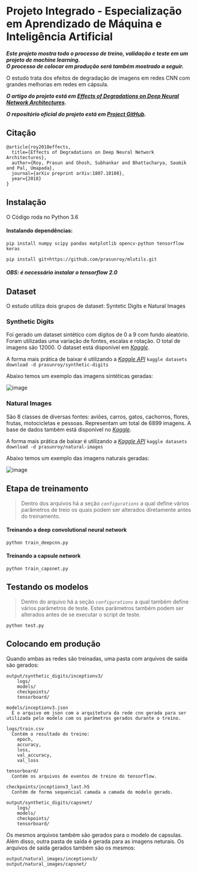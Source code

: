 # Projeto Integrado - Especialização em Aprendizado de Máquina e Inteligência Artificial 

***Este projeto mostra todo o processo de treino, validação e teste em um projeto de machine learning.***</br>
***O processo de colocar em produção será também mostrado a seguir.***

O estudo trata dos efeitos de degradação de imagens em redes CNN com grandes melhorias em redes em cápsula.

***O artigo do projeto está em [Effects of Degradations on Deep Neural Network Architectures](https://arxiv.org/abs/1807.10108).***

***O repositório oficial do projeto está em [Project GitHub](https://github.com/prasunroy/cnn-on-degraded-images).***

## Citação
```
@article{roy2018effects,
  title={Effects of Degradations on Deep Neural Network Architectures},
  author={Roy, Prasun and Ghosh, Subhankar and Bhattacharya, Saumik and Pal, Umapada},
  journal={arXiv preprint arXiv:1807.10108},
  year={2018}
}
```

## Instalação

O Código roda no Python 3.6

#### Instalando dependências:
```
pip install numpy scipy pandas matplotlib opencv-python tensorflow keras
```
```
pip install git+https://github.com/prasunroy/mlutils.git
```
##### OBS: é necessário instalar o tensorflow 2.0

## Dataset
O estudo utiliza dois grupos de dataset: Syntetic Digits e Natural Images

### Synthetic Digits
Foi gerado um dataset sintético com dígitos de 0 a 9 com fundo aleatório. Foram utilizadas uma variação de fontes, escalas e rotação. O total de imagens são 12000. O dataset está disponível em [*Kaggle*](https://www.kaggle.com/prasunroy/synthetic-digits).

A forma mais prática de baixar é utilizando a [*Kaggle API*](https://github.com/Kaggle/kaggle-api) `kaggle datasets download -d prasunroy/synthetic-digits`

Abaixo temos um exemplo das imagens sintéticas geradas:

![image](https://github.com/prasunroy/cnn-on-degraded-images/blob/master/assets/image_01.png)

### Natural Images
São 8 classes de diversas fontes: aviões, carros, gatos, cachorros, flores, frutas, motocicletas e pessoas. Representam um total de 6899 imagens. A base de dados também está disponível no [*Kaggle*](https://www.kaggle.com/prasunroy/natural-images).

A forma mais prática de baixar é utilizando a [*Kaggle API*](https://github.com/Kaggle/kaggle-api) `kaggle datasets download -d prasunroy/natural-images`

Abaixo temos um exemplo das imagens naturais geradas:

![image](https://github.com/prasunroy/cnn-on-degraded-images/blob/master/assets/image_02.png)

## Etapa de treinamento
>Dentro dos arquivos há a seção *`configurations`* a qual define vários parâmetros de treio os quais podem ser alterados diretamente antes do treinamento.

#### Treinando a deep convolutional neural network
```
python train_deepcnn.py
```

#### Treinando a capsule network
```
python train_capsnet.py
```

## Testando os modelos
>Dentro do arquivo há a seção *`configurations`* a qual também define vários parâmetros de teste. Estes parâmetros também podem ser alterados antes de se executar o script de teste.
```
python test.py
```

## Colocando em produção

Quando ambas as redes são treinadas, uma pasta com arquivos de saída são gerados:

```
output/synthetic_digits/inceptionv3/
    logs/
    models/
    checkpoints/
    tensorboard/
```
```
models/inceptionv3.json
  É o arquivo em json com a arquitetura da rede cnn gerada para ser utilizada pelo modelo com os parâmetros gerados durante o treino.

logs/train.csv
  Contém o resultado do treino:
    epoch,
    accuracy,
    loss,
    val_accuracy,
    val_loss
    
tensorboard/
  Contém os arquivos de eventos de treino do tensorflow.
  
checkpoints/inceptionv3_last.h5
  Contém de forma sequencial camada a camada do modelo gerado.
```

```   
output/synthetic_digits/capsnet/
    logs/
    models/
    checkpoints/
    tensorboard/
```

Os mesmos arquivos também são gerados para o modelo de capsulas. Além disso, outra pasta de saída é gerada para as imagens neturais. Os arquivos de saída gerados também são os mesmos:
```
output/natural_images/inceptionv3/
output/natural_images/capsnet/

```





